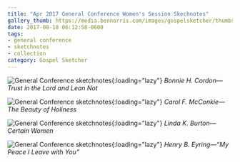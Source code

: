 ```yaml
---
title: "Apr 2017 General Conference Women's Session Skechnotes"
gallery_thumb: https://media.bennorris.com/images/gospelsketcher/thumbs/apr-17-0-cordon.jpg
date: 2017-08-18 06:12:58-0600
tags:
- general conference
- sketchnotes
- collection
category: Gospel Sketcher
---
```


![General Conference sketchnotes](https://media.bennorris.com/images/gospelsketcher/general-conference/apr-2017/apr-17-0-cordon.jpg){:loading="lazy"}
_Bonnie H. Cordon—Trust in the Lord and Lean Not_

![General Conference sketchnotes](https://media.bennorris.com/images/gospelsketcher/general-conference/apr-2017/apr-17-0-mcconkie.jpg){:loading="lazy"}
_Carol F. McConkie—The Beauty of Holiness_

![General Conference sketchnotes](https://media.bennorris.com/images/gospelsketcher/general-conference/apr-2017/apr-17-0-burton.jpg){:loading="lazy"}
_Linda K. Burton—Certain Women_

![General Conference sketchnotes](https://media.bennorris.com/images/gospelsketcher/general-conference/apr-2017/apr-17-0-eyring.jpg){:loading="lazy"}
_Henry B. Eyring—“My Peace I Leave with You”_
